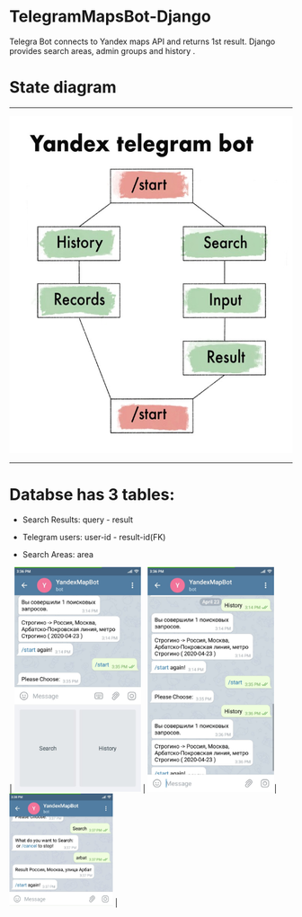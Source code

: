 # TelegramMapsBot-Django
Telegra Bot connects to Yandex maps API and returns 1st result. Django provides search areas, admin groups and history .
# State diagram
--------------------------

<img src="https://github.com/Hassan-Mallah/TelegramMapsBot-Django/blob/master/state_diagram.jpg" alt="" data-canonical-width="400"  height="600"/> 

--------------------------
# Databse has 3 tables:

- Search Results: query - result

- Telegram users: user-id - result-id(FK)

- Search Areas: area


| <img src="https://github.com/Hassan-Mallah/TelegramMapsBot-Django/blob/master/screenshot.jpeg" alt="" data-canonical-width="250"  height="400"/> | <img src="https://github.com/Hassan-Mallah/TelegramMapsBot-Django/blob/master/screenshot1.jpeg" alt="" data-canonical-width="250"  height="400"/>| <img src="https://github.com/Hassan-Mallah/TelegramMapsBot-Django/blob/master/screenshot2.jpeg" alt="" data-canonical-width="250"  height="200"/> |
